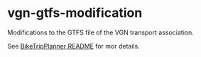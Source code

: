 # vgn-gtfs-modification

Modifications to the GTFS file of the VGN transport association.

See [BikeTripPlanner README](https://github.com/langbein-daniel/BikeTripPlanner#gtfs-data) for mor details.
